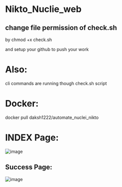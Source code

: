 # Nikto_Nuclie_web


 ## change file permission of check.sh
by chmod +x check.sh

and setup your github to push your work

# Also: 
cli commands are running though check.sh script

# Docker:
docker pull daksh1222/automate_nuclei_nikto



# INDEX Page:
![image](https://github.com/n16htb0t/Web_2_pdf/assets/132843656/8d172d90-01ef-49d4-8d68-222b8affbfa9)

## Success Page:
![image](https://github.com/n16htb0t/Web_2_pdf/assets/132843656/cf4e07ea-1ad1-4baa-a563-a3910413d410)
